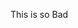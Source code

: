This is so Bad

<!---
BadChemist/BadChemist is a ✨ special ✨ repository because its `README.md` (this file) appears on your GitHub profile.
You can click the Preview link to take a look at your changes.
--->

